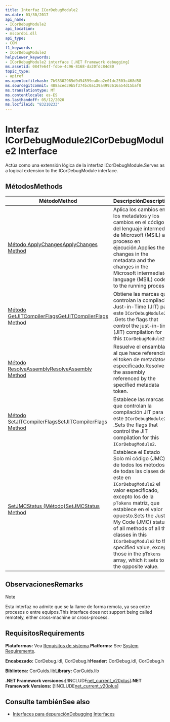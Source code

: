 ```yaml
---
title: Interfaz ICorDebugModule2
ms.date: 03/30/2017
api_name:
- ICorDebugModule2
api_location:
- mscordbi.dll
api_type:
- COM
f1_keywords:
- ICorDebugModule2
helpviewer_keywords:
- ICorDebugModule2 interface [.NET Framework debugging]
ms.assetid: 0847e64f-fdbe-4c96-8168-da20fdc84d80
topic_type:
- apiref
ms.openlocfilehash: 7b98302985d9d54599ea8ea2e01dc2503c468d58
ms.sourcegitcommit: 488aced39b5f374bc0a139a4993616a54d15baf0
ms.translationtype: MT
ms.contentlocale: es-ES
ms.lasthandoff: 05/12/2020
ms.locfileid: "83210233"
---
```

# <a name="icordebugmodule2-interface"></a><span data-ttu-id="0e4c0-102">Interfaz ICorDebugModule2</span><span class="sxs-lookup"><span data-stu-id="0e4c0-102">ICorDebugModule2 Interface</span></span>

<span data-ttu-id="0e4c0-103">Actúa como una extensión lógica de la interfaz ICorDebugModule.</span><span class="sxs-lookup"><span data-stu-id="0e4c0-103">Serves as a logical extension to the ICorDebugModule interface.</span></span>  
  
## <a name="methods"></a><span data-ttu-id="0e4c0-104">Métodos</span><span class="sxs-lookup"><span data-stu-id="0e4c0-104">Methods</span></span>  
  
|<span data-ttu-id="0e4c0-105">Método</span><span class="sxs-lookup"><span data-stu-id="0e4c0-105">Method</span></span>|<span data-ttu-id="0e4c0-106">Descripción</span><span class="sxs-lookup"><span data-stu-id="0e4c0-106">Description</span></span>|  
|------------|-----------------|  
|[<span data-ttu-id="0e4c0-107">Método ApplyChanges</span><span class="sxs-lookup"><span data-stu-id="0e4c0-107">ApplyChanges Method</span></span>](icordebugmodule2-applychanges-method.md)|<span data-ttu-id="0e4c0-108">Aplica los cambios en los metadatos y los cambios en el código del lenguaje intermedio de Microsoft (MSIL) al proceso en ejecución.</span><span class="sxs-lookup"><span data-stu-id="0e4c0-108">Applies the changes in the metadata and the changes in the Microsoft intermediate language (MSIL) code to the running process.</span></span>|  
|[<span data-ttu-id="0e4c0-109">Método GetJITCompilerFlags</span><span class="sxs-lookup"><span data-stu-id="0e4c0-109">GetJITCompilerFlags Method</span></span>](icordebugmodule2-getjitcompilerflags-method.md)|<span data-ttu-id="0e4c0-110">Obtiene las marcas que controlan la compilación Just-in-Time (JIT) para este `ICorDebugModule2` .</span><span class="sxs-lookup"><span data-stu-id="0e4c0-110">Gets the flags that control the just-in-time (JIT) compilation for this `ICorDebugModule2`.</span></span>|  
|[<span data-ttu-id="0e4c0-111">Método ResolveAssembly</span><span class="sxs-lookup"><span data-stu-id="0e4c0-111">ResolveAssembly Method</span></span>](icordebugmodule2-resolveassembly-method.md)|<span data-ttu-id="0e4c0-112">Resuelve el ensamblado al que hace referencia el token de metadatos especificado.</span><span class="sxs-lookup"><span data-stu-id="0e4c0-112">Resolves the assembly referenced by the specified metadata token.</span></span>|  
|[<span data-ttu-id="0e4c0-113">Método SetJITCompilerFlags</span><span class="sxs-lookup"><span data-stu-id="0e4c0-113">SetJITCompilerFlags Method</span></span>](icordebugmodule2-setjitcompilerflags-method.md)|<span data-ttu-id="0e4c0-114">Establece las marcas que controlan la compilación JIT para este `ICorDebugModule2` .</span><span class="sxs-lookup"><span data-stu-id="0e4c0-114">Sets the flags that control the JIT compilation for this `ICorDebugModule2`.</span></span>|  
|[<span data-ttu-id="0e4c0-115">SetJMCStatus (Método)</span><span class="sxs-lookup"><span data-stu-id="0e4c0-115">SetJMCStatus Method</span></span>](icordebugmodule2-setjmcstatus-method.md)|<span data-ttu-id="0e4c0-116">Establece el Estado Solo mi código (JMC) de todos los métodos de todas las clases de este en `ICorDebugModule2` el valor especificado, excepto los de la `pTokens` matriz, que establece en el valor opuesto.</span><span class="sxs-lookup"><span data-stu-id="0e4c0-116">Sets the Just My Code (JMC) status of all methods of all the classes in this `ICorDebugModule2` to the specified value, except those in the `pTokens` array, which it sets to the opposite value.</span></span>|  
  
## <a name="remarks"></a><span data-ttu-id="0e4c0-117">Observaciones</span><span class="sxs-lookup"><span data-stu-id="0e4c0-117">Remarks</span></span>  
  
> [!NOTE]
> <span data-ttu-id="0e4c0-118">Esta interfaz no admite que se la llame de forma remota, ya sea entre procesos o entre equipos.</span><span class="sxs-lookup"><span data-stu-id="0e4c0-118">This interface does not support being called remotely, either cross-machine or cross-process.</span></span>  
  
## <a name="requirements"></a><span data-ttu-id="0e4c0-119">Requisitos</span><span class="sxs-lookup"><span data-stu-id="0e4c0-119">Requirements</span></span>  
 <span data-ttu-id="0e4c0-120">**Plataformas:** Vea [Requisitos de sistema](../../get-started/system-requirements.md).</span><span class="sxs-lookup"><span data-stu-id="0e4c0-120">**Platforms:** See [System Requirements](../../get-started/system-requirements.md).</span></span>  
  
 <span data-ttu-id="0e4c0-121">**Encabezado:** CorDebug.idl, CorDebug.h</span><span class="sxs-lookup"><span data-stu-id="0e4c0-121">**Header:** CorDebug.idl, CorDebug.h</span></span>  
  
 <span data-ttu-id="0e4c0-122">**Biblioteca:** CorGuids.lib</span><span class="sxs-lookup"><span data-stu-id="0e4c0-122">**Library:** CorGuids.lib</span></span>  
  
 <span data-ttu-id="0e4c0-123">**.NET Framework versiones:**[!INCLUDE[net_current_v20plus](../../../../includes/net-current-v20plus-md.md)]</span><span class="sxs-lookup"><span data-stu-id="0e4c0-123">**.NET Framework Versions:** [!INCLUDE[net_current_v20plus](../../../../includes/net-current-v20plus-md.md)]</span></span>  
  
## <a name="see-also"></a><span data-ttu-id="0e4c0-124">Consulte también</span><span class="sxs-lookup"><span data-stu-id="0e4c0-124">See also</span></span>

- [<span data-ttu-id="0e4c0-125">Interfaces para depuración</span><span class="sxs-lookup"><span data-stu-id="0e4c0-125">Debugging Interfaces</span></span>](debugging-interfaces.md)
